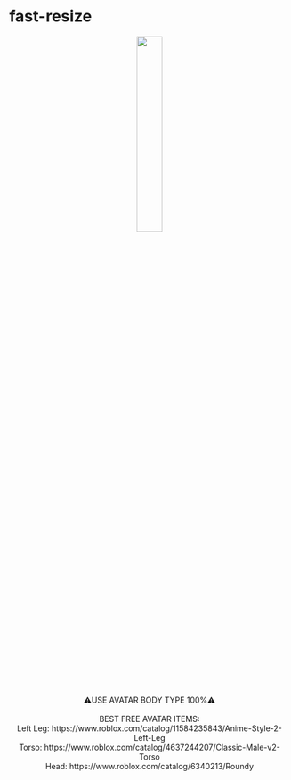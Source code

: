 # fast-resize
<p align="center">
    <img src="https://github.com/PeaPattern/babft-ACTUAL-best-autofarm/blob/main/Screenshot%202023-07-03%20231639.png?raw=true" style="width: 30%">
</p>
<p align="center">
  ⚠️USE AVATAR BODY TYPE 100%⚠️<br><br>
  BEST FREE AVATAR ITEMS:<br>
  Left Leg: https://www.roblox.com/catalog/11584235843/Anime-Style-2-Left-Leg<br>
  Torso: https://www.roblox.com/catalog/4637244207/Classic-Male-v2-Torso<br>
  Head: https://www.roblox.com/catalog/6340213/Roundy
</p>
